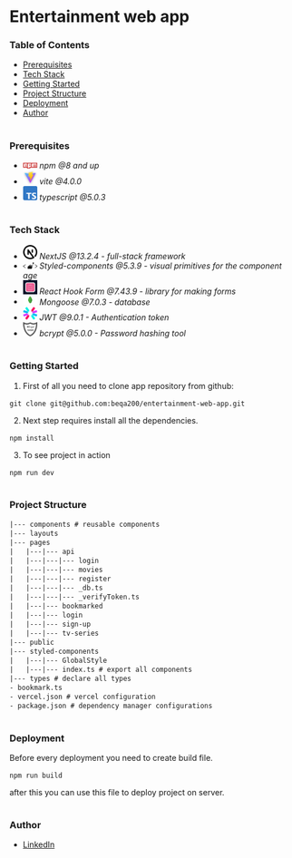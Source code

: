 # Entertainment web app

### Table of Contents

- [Prerequisites](#Prerequisites)
- [Tech Stack](#Tech-Stack)
- [Getting Started](#Getting-Started)
- [Project Structure](#Project-Structure)
- [Deployment](#Deployment)
- [Author](#Author)

#

### Prerequisites

- <img src="readme/npm.png" width="25" style="top: 8px" /> _npm @8 and up_
- <img src="readme/vite.jpg" width="25" style="top: 8px" /> _vite @4.0.0_
- <img src="readme/typescript.png" width="25" style="top: 8px" /> _typescript @5.0.3_

#

### Tech Stack

- <img src="readme/nextjs.png" width="25" style="top: 8px" /> _NextJS @13.2.4 - full-stack framework_
- <img src="readme/styled-components.png" width="25" style="top: 8px" /> _Styled-components @5.3.9 - visual primitives for the component age_
- <img src="readme/react-hook-form.png" width="25" style="top: 8px" /> _React Hook Form @7.43.9 - library for making forms_
- <img src="readme/mongoose.png" width="25" style="top: 8px" /> _Mongoose @7.0.3 - database_
- <img src="readme/jwt.png" width="25" style="top: 8px" /> _JWT @9.0.1 - Authentication token_
- <img src="readme/bcrypt.png" width="25" style="top: 8px" /> _bcrypt @5.0.0 - Password hashing tool_

#

### Getting Started

1. First of all you need to clone app repository from github:

```
git clone git@github.com:beqa200/entertainment-web-app.git
```

2. Next step requires install all the dependencies.

```
npm install
```

3. To see project in action

```
npm run dev
```

#

### Project Structure

```
|--- components # reusable components
|--- layouts
|--- pages
|   |---|--- api
|   |---|---|--- login
|   |---|---|--- movies
|   |---|---|--- register
|   |---|---|--- _db.ts
|   |---|---|--- _verifyToken.ts
|   |---|--- bookmarked
|   |---|--- login
|   |---|--- sign-up
|   |---|--- tv-series
|--- public
|--- styled-components
|   |---|--- GlobalStyle
|   |---|--- index.ts # export all components
|--- types # declare all types
- bookmark.ts
- vercel.json # vercel configuration
- package.json # dependency manager configurations

```

#

### Deployment

Before every deployment you need to create build file.

```
npm run build
```

after this you can use this file to deploy project on server.

#

### Author

- [LinkedIn](https://www.linkedin.com/in/beka-maisuradze-76a730234/)
